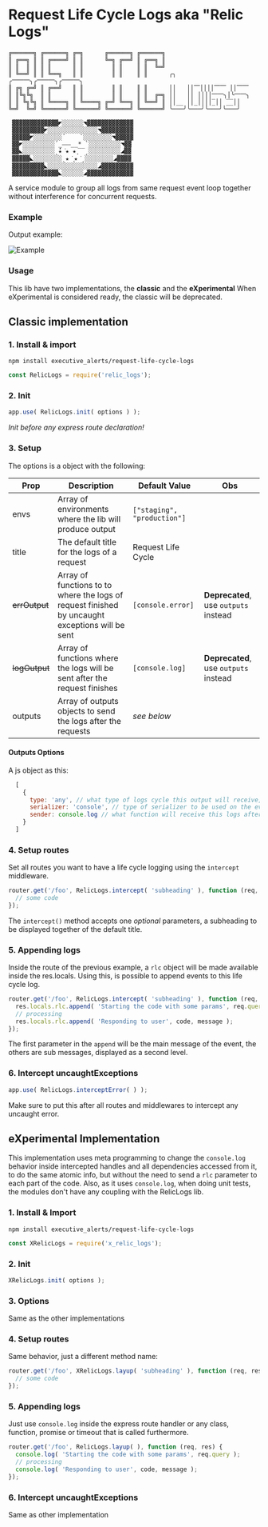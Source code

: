 # Request Life Cycle Logs aka "Relic Logs"
```
╔══════╗ ╔══════╗ ╔═╗      ╔══════╗ ╔══════╗
║ ╔══╗ ║ ║ ╔════╝ ║ ║      ╚═╗ ╔══╝ ║ ╔══╗ ║
║ ║  ║ ║ ║ ║      ║ ║        ║ ║    ║ ║  ╚═╝
║ ╚══╝ ║ ║ ╚══╗   ║ ║        ║ ║    ║ ║      ╭╮   ╭⎻⎻⎻╮╭⎻⎻⎻╮╭⎻⎻⎻╮
║ ╔╗ ╔═╝ ║ ╔══╝   ║ ║        ║ ║    ║ ║      ││   ││⎺││││⎺⎺ ││⎺⎺
║ ║╚╗╚╗  ║ ║      ║ ║        ║ ║    ║ ║  ╔═╗ ││   ││ ││││⎻⎻╮│╰⎻⎻╮
║ ║ ╚╗╚╗ ║ ╚════╗ ║ ╚════╗ ╔═╝ ╚══╗ ║ ╚══╝ ║ ││__ ││_││││̅_││ ̅_̅_││
╚═╝  ╚═╝ ╚══════╝ ╚══════╝ ╚══════╝ ╚══════╝ ╰───╯╰───╯╰───╯╰───╯

 ▓▓▓▓▓▓▓▓▓▓▓▓▓◤░░░░░░◥▓▓▓▓▓▓▓▓▓▓▓▓▓
 ▓▓▓▓▓▓▓▓▓◤░░░░░░░░░░░░░░◥▓▓▓▓▓▓▓▓▓
 ▓▓▓▓▓◤░░░░░░░░´    `░░░░░░░░◥▓▓▓▓▓
 ▓▓◤░░░░░░░░░´_⎯⎯⎯__* `░░░░░░░░░◥▓▓
 ▓▓◣░░░░░░░░░ˎ̽́★͘★ ★ ͙‾‾ˏ░░░░░░░░░◢▓▓
 ▓▓▓▓▓◣░░░░░░░░ˎ★͘ ͙★͘ˏ░░░░░░░░◢▓▓▓▓
 ▓▓▓▓▓▓▓▓▓◣░░░░░░░░░░░░░░◢▓▓▓▓▓▓▓▓▓
 ▓▓▓▓▓▓▓▓▓▓▓▓▓◣░░░░░░◢▓▓▓▓▓▓▓▓▓▓▓▓▓

```

A service module to group all logs from same request event loop together
without interference for concurrent requests.

### Example

Output example:

![Example](http://i.imgur.com/GHbrNKR.jpg?1)

### Usage

This lib have two implementations, the **classic** and the **eXperimental**
When eXperimental is considered ready, the classic will be deprecated.


## Classic implementation

### 1. Install & import

`npm install executive_alerts/request-life-cycle-logs`

```js
const RelicLogs = require('relic_logs');
```

### 2. Init

```js
app.use( RelicLogs.init( options ) );
```

*Init before any express route declaration!*

### 3. Setup
The options is a object with the following:

| Prop | Description | Default Value | Obs |
| ------ | ----------- | ------------- | --- |
| envs | Array of environments where the lib will produce output | `["staging", "production"]` | |
| title | The default title for the logs of a request | Request Life Cycle |
| ~~errOutput~~ | Array of functions to to where the logs of request finished by uncaught exceptions will be sent | `[console.error]` | **Deprecated**, use `outputs` instead |
| ~~logOutput~~ | Array of functions where the logs will be sent after the request finishes | `[console.log]` | **Deprecated**, use `outputs` instead |
| outputs | Array of outputs objects to send the logs after the requests | *see below* | |

#### Outputs Options ####
A js object as this:
```js
  [
    {
      type: 'any', // what type of logs cycle this output will receive, can be 'any', 'uncaughtException' and 'logs'.
      serializer: 'console', // type of serializer to be used on the event entries of this cycle. 'console' is a colored string ouput for terminals, 'string' is plain string with line breaks and 'json' is JS object literal.
      sender: console.log // what function will receive this logs after the cycle and will be responsible to send it somewhere
    }
  ]
```

### 4. Setup routes

Set all routes you want to have a life cycle logging using the `intercept` middleware.

```js
router.get('/foo', RelicLogs.intercept( 'subheading' ), function (req, res) {
  // some code
});
```

The `intercept()` method accepts one *optional* parameters, a subheading to be displayed together of the default title.

### 5. Appending logs

Inside the route of the previous example, a `rlc` object will be made available inside the res.locals. Using this, is possible to append events to this life cycle log.

```js
router.get('/foo', RelicLogs.intercept( 'subheading' ), function (req, res) {
  res.locals.rlc.append( 'Starting the code with some params', req.query );
  // processing
  res.locals.rlc.append( 'Responding to user', code, message );
});
```

The first parameter in the `append` will be the main message of the event, the others are sub messages, displayed as a second level.

### 6. Intercept uncaughtExceptions

```js
app.use( RelicLogs.interceptError( ) );
```
Make sure to put this after all routes and middlewares to intercept any uncaught error.



## eXperimental Implementation

This implementation uses meta programming to change the `console.log` behavior inside intercepted handles and all dependencies accessed from it, to do the same atomic info, but without the need to send a `rlc` parameter to each part of the code. Also, as it uses `console.log`, when doing unit tests, the modules don't have any coupling with the RelicLogs lib.

### 1. Install & Import

`npm install executive_alerts/request-life-cycle-logs`

```js
const XRelicLogs = require('x_relic_logs');
```

### 2. Init

```js
XRelicLogs.init( options );
```

### 3. Options

Same as the other implementations

### 4. Setup routes

Same behavior, just a different method name:
```js
router.get('/foo', XRelicLogs.layup( 'subheading' ), function (req, res) {
  // some code
});
```

### 5. Appending logs

Just use `console.log` inside the express route handler or any class, function, promise or timeout that is called furthermore.

```js
router.get('/foo', RelicLogs.layup( ), function (req, res) {
  console.log( 'Starting the code with some params', req.query );
  // processing
  console.log( 'Responding to user', code, message );
});
```

### 6. Intercept uncaughtExceptions

Same as other implementation
